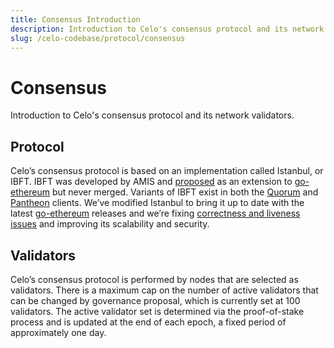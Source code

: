 ```yaml
---
title: Consensus Introduction
description: Introduction to Celo's consensus protocol and its network validators.
slug: /celo-codebase/protocol/consensus
---
```

# Consensus 

Introduction to Celo's consensus protocol and its network validators.

## Protocol

Celo’s consensus protocol is based on an implementation called Istanbul, or IBFT. IBFT was developed by AMIS and [proposed](https://github.com/ethereum/EIPs/issues/650) as an extension to [go-ethereum](https://github.com/ethereum/go-ethereum) but never merged. Variants of IBFT exist in both the [Quorum](https://github.com/jpmorganchase/quorum) and [Pantheon](https://github.com/PegaSysEng/pantheon) clients.  We’ve modified Istanbul to bring it up to date with the latest [go-ethereum](https://github.com/ethereum/go-ethereum) releases and we’re fixing [correctness and liveness issues](https://arxiv.org/abs/1901.07160) and improving its scalability and security.

## Validators

Celo’s consensus protocol is performed by nodes that are selected as validators. There is a maximum cap on the number of active validators that can be changed by governance proposal, which is currently set at 100 validators. The active validator set is determined via the proof-of-stake process and is updated at the end of each epoch, a fixed period of approximately one day.
